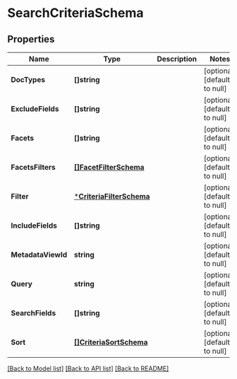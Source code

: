 # SearchCriteriaSchema

## Properties
Name | Type | Description | Notes
------------ | ------------- | ------------- | -------------
**DocTypes** | **[]string** |  | [optional] [default to null]
**ExcludeFields** | **[]string** |  | [optional] [default to null]
**Facets** | **[]string** |  | [optional] [default to null]
**FacetsFilters** | [**[]FacetFilterSchema**](FacetFilterSchema.md) |  | [optional] [default to null]
**Filter** | [***CriteriaFilterSchema**](CriteriaFilterSchema.md) |  | [optional] [default to null]
**IncludeFields** | **[]string** |  | [optional] [default to null]
**MetadataViewId** | **string** |  | [optional] [default to null]
**Query** | **string** |  | [optional] [default to null]
**SearchFields** | **[]string** |  | [optional] [default to null]
**Sort** | [**[]CriteriaSortSchema**](CriteriaSortSchema.md) |  | [optional] [default to null]

[[Back to Model list]](../README.md#documentation-for-models) [[Back to API list]](../README.md#documentation-for-api-endpoints) [[Back to README]](../README.md)


